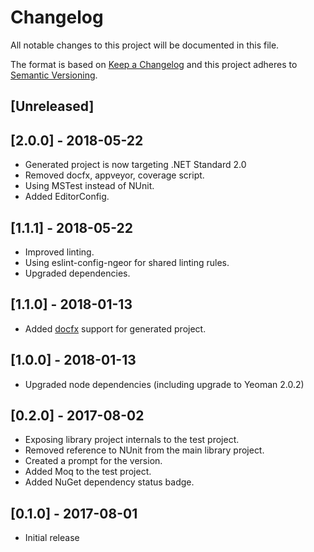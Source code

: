 # Changelog
All notable changes to this project will be documented in this file.

The format is based on [Keep a Changelog](http://keepachangelog.com/en/1.0.0/)
and this project adheres to [Semantic Versioning](http://semver.org/spec/v2.0.0.html).

## [Unreleased]

## [2.0.0] - 2018-05-22

- Generated project is now targeting .NET Standard 2.0
- Removed docfx, appveyor, coverage script.
- Using MSTest instead of NUnit.
- Added EditorConfig.

## [1.1.1] - 2018-05-22

- Improved linting.
- Using eslint-config-ngeor for shared linting rules.
- Upgraded dependencies.

## [1.1.0] - 2018-01-13

- Added [docfx](https://dotnet.github.io/docfx/index.html) support for generated project.

## [1.0.0] - 2018-01-13

- Upgraded node dependencies (including upgrade to Yeoman 2.0.2)

## [0.2.0] - 2017-08-02

- Exposing library project internals to the test project.
- Removed reference to NUnit from the main library project.
- Created a prompt for the version.
- Added Moq to the test project.
- Added NuGet dependency status badge.

## [0.1.0] - 2017-08-01

- Initial release
